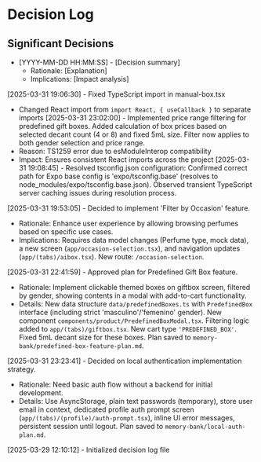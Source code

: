 # Decision Log

## Significant Decisions
- [YYYY-MM-DD HH:MM:SS] - [Decision summary]
  - Rationale: [Explanation]
  - Implications: [Impact analysis]

[2025-03-31 19:06:30] - Fixed TypeScript import in manual-box.tsx
- Changed React import from `import React, { useCallback }` to separate imports
[2025-03-31 23:02:00] - Implemented price range filtering for predefined gift boxes. Added calculation of box prices based on selected decant count (4 or 8) and fixed 5mL size. Filter now applies to both gender selection and price range.
- Reason: TS1259 error due to esModuleInterop compatibility
- Impact: Ensures consistent React imports across the project
[2025-03-31 19:08:45] - Resolved tsconfig.json configuration: Confirmed correct path for Expo base config is 'expo/tsconfig.base' (resolves to node_modules/expo/tsconfig.base.json). Observed transient TypeScript server caching issues during resolution process.

[2025-03-31 19:53:05] - Decided to implement 'Filter by Occasion' feature.
  - Rationale: Enhance user experience by allowing browsing perfumes based on specific use cases.
  - Implications: Requires data model changes (Perfume type, mock data), a new screen (`app/occasion-selection.tsx`), and navigation updates (`app/(tabs)/aibox.tsx`). New route: `/occasion-selection`.

[2025-03-31 22:41:59] - Approved plan for Predefined Gift Box feature.
  - Rationale: Implement clickable themed boxes on giftbox screen, filtered by gender, showing contents in a modal with add-to-cart functionality.
  - Details: New data structure `data/predefinedBoxes.ts` with `PredefinedBox` interface (including strict 'masculino'/'femenino' gender). New component `components/product/PredefinedBoxModal.tsx`. Filtering logic added to `app/(tabs)/giftbox.tsx`. New cart type `'PREDEFINED_BOX'`. Fixed 5mL decant size for these boxes. Plan saved to `memory-bank/predefined-box-feature-plan.md`.


[2025-03-31 23:23:41] - Decided on local authentication implementation strategy.
  - Rationale: Need basic auth flow without a backend for initial development.
  - Details: Use AsyncStorage, plain text passwords (temporary), store user email in context, dedicated profile auth prompt screen (`app/(tabs)/(profile)/auth-prompt.tsx`), inline UI error messages, persistent session until logout. Plan saved to `memory-bank/local-auth-plan.md`.

[2025-03-29 12:10:12] - Initialized decision log file